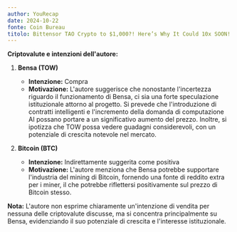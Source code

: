 ```yaml
---
author: YouRecap
date: 2024-10-22
fonte: Coin Bureau
titolo: Bittensor TAO Crypto to $1,000?! Here’s Why It Could 10x SOON!
---
```


**Criptovalute e intenzioni dell'autore:**

1. **Bensa (TOW)**
   - **Intenzione:** Compra
   - **Motivazione:** L'autore suggerisce che nonostante l'incertezza riguardo il funzionamento di Bensa, ci sia una forte speculazione istituzionale attorno al progetto. Si prevede che l'introduzione di contratti intelligenti e l'incremento della domanda di computazione AI possano portare a un significativo aumento del prezzo. Inoltre, si ipotizza che TOW possa vedere guadagni considerevoli, con un potenziale di crescita notevole nel mercato.

2. **Bitcoin (BTC)**
   - **Intenzione:** Indirettamente suggerita come positiva
   - **Motivazione:** L'autore menziona che Bensa potrebbe supportare l'industria del mining di Bitcoin, fornendo una fonte di reddito extra per i miner, il che potrebbe riflettersi positivamente sul prezzo di Bitcoin stesso.

**Nota:** L'autore non esprime chiaramente un'intenzione di vendita per nessuna delle criptovalute discusse, ma si concentra principalmente su Bensa, evidenziando il suo potenziale di crescita e l'interesse istituzionale.
